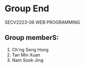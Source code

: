 # Group End
SECV2223-06 WEB PROGRAMMING
## Group memberS:
1. Ch'ng Seng Hong
2. Tan Min Xuan
3. Nam Sook Jing

